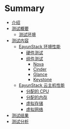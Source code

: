 # Summary

* [介绍]()
* [测试概要]()
   * [测试环境]()
* [测试内容]()
   * [EayunStack 环境性能]()
      * [硬件测试]()
      * [组件测试]()
         * [Nova]()
         * [Cinder]()
         * [Glance]()
         * [Keystone]()
   * [EayunStack 云主机性能]()
      * [分配的 CPU]()
      * [分配的内存]()
      * [虚拟存储]()
      * [虚拟网络]()
* [测试结果]()
* [测试分析]()
